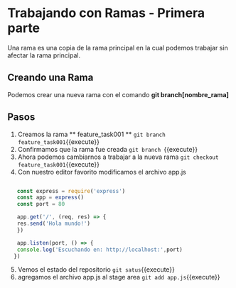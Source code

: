 # Trabajando con Ramas - Primera parte #
Una rama es una copia de la rama principal en la cual podemos trabajar sin afectar la rama principal.

## Creando una Rama ##
Podemos crear una nueva rama con el comando **git branch[nombre_rama]**

## Pasos ##
1. Creamos la rama ** feature_task001 **
   `git branch feature_task001`{{execute}}
2. Confirmamos que la rama fue creada
   `git branch `{{execute}}
3. Ahora podemos cambiarnos a trabajar a la nueva rama
   `git checkout feature_task001`{{execute}}
4. Con nuestro editor favorito modificamos el archivo app.js

```javascript

   const express = require('express')
   const app = express()
   const port = 80

   app.get('/', (req, res) => {
   res.send('Hola mundo!')
   })

   app.listen(port, () => {
   console.log('Escuchando en: http://localhost:',port)
  })
 ```

5. Vemos el estado del repositorio
`git satus`{{execute}}
6. agregamos el archivo app.js al stage area
`git add app.js`{{execute}}

